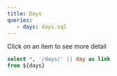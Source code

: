```yaml
---
title: Days
queries:
   - days: days.sql
---
```


Click on an item to see more detail


```sql days_with_link
select *, '/days/' || day as link
from ${days}
```

<DataTable data={days_with_link} link=link/>
